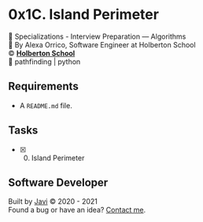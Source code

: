 # 0x1C. Island Perimeter
:open_file_folder: Specializations - Interview Preparation ― Algorithms  
:bust_in_silhouette: By Alexa Orrico, Software Engineer at Holberton School  
:copyright: **[Holberton School](https://www.holbertonschool.com/)**  
:bookmark: pathfinding | python

## Requirements
* A ```README.md``` file.

## Tasks
* [x] 0. Island Perimeter

## Software Developer
Built by [Javi](https://github.com/javi0b01) :copyright: 2020 - 2021  
Found a bug or have an idea? [Contact me](https://www.linkedin.com/in/javi0b01/).
